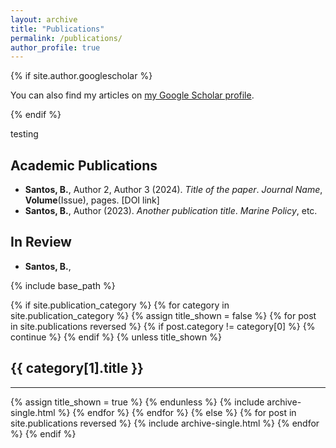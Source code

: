 ```yaml
---
layout: archive
title: "Publications"
permalink: /publications/
author_profile: true
---
```


{% if site.author.googlescholar %}
  <div class="wordwrap">You can also find my articles on <a href="https://scholar.google.com/citations?user=EfvAoL4AAAAJ&hl=en">my Google Scholar profile</a>.</div>

{% endif %}

testing

## Academic Publications

- **Santos, B.**, Author 2, Author 3 (2024). *Title of the paper*. _Journal Name_, **Volume**(Issue), pages. [DOI link]
- **Santos, B.**, Author (2023). *Another publication title*. _Marine Policy_, etc.


## In Review

- **Santos, B.**,


{% include base_path %}


<!-- New style rendering if publication categories are defined -->
{% if site.publication_category %}
  {% for category in site.publication_category  %}
    {% assign title_shown = false %}
    {% for post in site.publications reversed %}
      {% if post.category != category[0] %}
        {% continue %}
      {% endif %}
      {% unless title_shown %}
        <h2>{{ category[1].title }}</h2><hr />
        {% assign title_shown = true %}
      {% endunless %}
      {% include archive-single.html %}
    {% endfor %}
  {% endfor %}
{% else %}
  {% for post in site.publications reversed %}
    {% include archive-single.html %}
  {% endfor %}
{% endif %}



